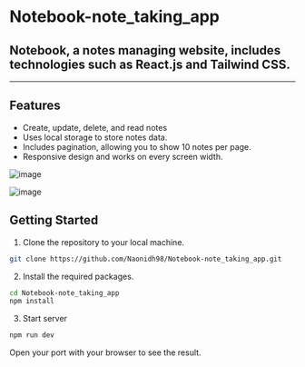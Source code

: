 # Notebook-note_taking_app
## Notebook, a notes managing website, includes technologies such as React.js and Tailwind CSS.
---
## Features 
- Create, update, delete, and read notes
- Uses local storage to store notes data.
- Includes pagination, allowing you to show 10 notes per page.
- Responsive design and works on every screen width.



![image](https://res.cloudinary.com/dzlpv4yx6/image/upload/v1722097151/social-media-images/od43dix9h23uet6duncg.png)

![image](https://res.cloudinary.com/dzlpv4yx6/image/upload/v1722097151/social-media-images/az8klpwfhtd44du2bzph.png)


## Getting Started
1. Clone the repository to your local machine.
```bash
git clone https://github.com/Naonidh98/Notebook-note_taking_app.git
```
2. Install the required packages.
```bash
cd Notebook-note_taking_app
npm install
```
3. Start server
```bash
npm run dev
```


Open your port with your browser to see the result.
